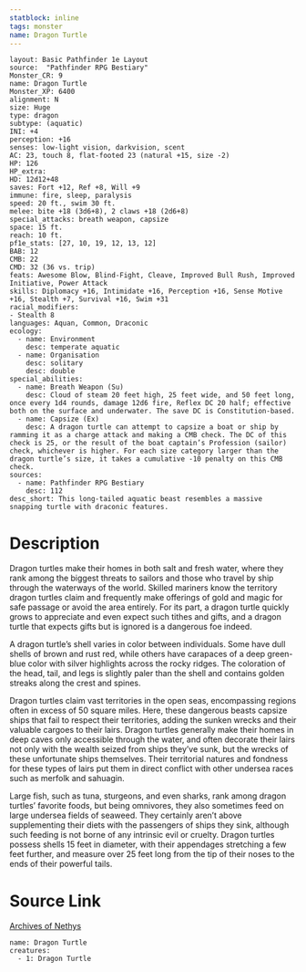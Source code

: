 ```yaml
---
statblock: inline
tags: monster
name: Dragon Turtle
---
```

```statblock
layout: Basic Pathfinder 1e Layout
source:  "Pathfinder RPG Bestiary"
Monster_CR: 9
name: Dragon Turtle
Monster_XP: 6400
alignment: N
size: Huge
type: dragon
subtype: (aquatic)
INI: +4
perception: +16
senses: low-light vision, darkvision, scent
AC: 23, touch 8, flat-footed 23 (natural +15, size -2)
HP: 126
HP_extra: 
HD: 12d12+48
saves: Fort +12, Ref +8, Will +9
immune: fire, sleep, paralysis
speed: 20 ft., swim 30 ft.
melee: bite +18 (3d6+8), 2 claws +18 (2d6+8)
special_attacks: breath weapon, capsize
space: 15 ft.
reach: 10 ft.
pf1e_stats: [27, 10, 19, 12, 13, 12]
BAB: 12
CMB: 22
CMD: 32 (36 vs. trip)
feats: Awesome Blow, Blind-Fight, Cleave, Improved Bull Rush, Improved Initiative, Power Attack
skills: Diplomacy +16, Intimidate +16, Perception +16, Sense Motive +16, Stealth +7, Survival +16, Swim +31
racial_modifiers:
- Stealth 8
languages: Aquan, Common, Draconic
ecology:
  - name: Environment
    desc: temperate aquatic
  - name: Organisation
    desc: solitary
    desc: double
special_abilities:
  - name: Breath Weapon (Su)
    desc: Cloud of steam 20 feet high, 25 feet wide, and 50 feet long, once every 1d4 rounds, damage 12d6 fire, Reflex DC 20 half; effective both on the surface and underwater. The save DC is Constitution-based.
  - name: Capsize (Ex)
    desc: A dragon turtle can attempt to capsize a boat or ship by ramming it as a charge attack and making a CMB check. The DC of this check is 25, or the result of the boat captain’s Profession (sailor) check, whichever is higher. For each size category larger than the dragon turtle’s size, it takes a cumulative -10 penalty on this CMB check.
sources:
  - name: Pathfinder RPG Bestiary
    desc: 112
desc_short: This long-tailed aquatic beast resembles a massive snapping turtle with draconic features.
```
# Description
Dragon turtles make their homes in both salt and fresh water, where they rank among the biggest threats to sailors and those who travel by ship through the waterways of the world. Skilled mariners know the territory dragon turtles claim and frequently make offerings of gold and magic for safe passage or avoid the area entirely. For its part, a dragon turtle quickly grows to appreciate and even expect such tithes and gifts, and a dragon turtle that expects gifts but is ignored is a dangerous foe indeed.

A dragon turtle’s shell varies in color between individuals. Some have dull shells of brown and rust red, while others have carapaces of a deep green-blue color with silver highlights across the rocky ridges. The coloration of the head, tail, and legs is slightly paler than the shell and contains golden streaks along the crest and spines.

Dragon turtles claim vast territories in the open seas, encompassing regions often in excess of 50 square miles. Here, these dangerous beasts capsize ships that fail to respect their territories, adding the sunken wrecks and their valuable cargoes to their lairs. Dragon turtles generally make their homes in deep caves only accessible through the water, and often decorate their lairs not only with the wealth seized from ships they’ve sunk, but the wrecks of these unfortunate ships themselves. Their territorial natures and fondness for these types of lairs put them in direct conflict with other undersea races such as merfolk and sahuagin.

Large fish, such as tuna, sturgeons, and even sharks, rank among dragon turtles’ favorite foods, but being omnivores, they also sometimes feed on large undersea fields of seaweed. They certainly aren’t above supplementing their diets with the passengers of ships they sink, although such feeding is not borne of any intrinsic evil or cruelty. Dragon turtles possess shells 15 feet in diameter, with their appendages stretching a few feet further, and measure over 25 feet long from the tip of their noses to the ends of their powerful tails.
# Source Link
[Archives of Nethys](https://aonprd.com/MonsterDisplay.aspx?ItemName=Dragon%20Turtle)
```encounter-table
name: Dragon Turtle
creatures:
  - 1: Dragon Turtle
```
